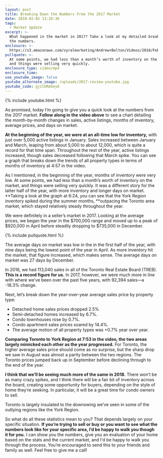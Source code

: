 ```yaml
---
layout: post
title: Breaking Down the Numbers From the 2017 Market
date: 2018-02-01 13:26:36
tags:
  - Market Update
excerpt: >-
  What happened in the market in 2017? Take a look at my detailed breakdown of
  the numbers.
enclosure: >-
  https://s3.amazonaws.com/vyralmarketing/Andrew+Bolton/Videos/2018/February/Newmarket+Real+Estate+Agent-+Breaking+Down+the+Numbers+From+the+2017+Market.mp4
pullquote: >-
  At some points, we had less than a month’s worth of inventory on the market
  and things were selling very quickly.
enclosure_type: video/mp4
enclosure_time:
use_youtube_image: false
youtube_alternate_image: /uploads/2017-review-youtube.jpg
youtube_code: gj1tURmXey8
---
```



{% include youtube.html %}

As promised, today I’m going to give you a quick look at the numbers from the 2017 market. **Follow along in the video above** to see a chart detailing the month-by-month changes in sales, active listings, months of inventory, average prices, and days on market.

**At the beginning of the year, we were at an all-time low for inventory,** with just over 5,000 active listings in January. Sales increased between January and March, leaping from about 5,000 to about 12,000, which is quite a record for that time span. Throughout the rest of the year, active listings increased, though sales decreased following that March spike. You can see a graph that breaks down the trends of all property types in terms of months of inventory at 4:57 in the video.

As I mentioned, in the beginning of the year, months of inventory were very low. At some points, we had less than a month’s worth of inventory on the market, and things were selling very quickly. It was a different story for the latter half of the year, with more inventory and longer days on market. **Taking a look at the graph at 6:24, you can see that the York Region inventory spiked during the summer months,&nbsp;**outpacing the Toronto area market, which stayed relatively steady throughout the year.

We were definitely in a seller’s market in 2017. Looking at the average prices, we began the year in the $700,000 range and moved up to a peak of $920,000 in April before steadily dropping to $735,000 in December.

{% include pullquote.html %}

The average days on market was low in the in the first half of the year, with nine days being the lowest point of the year in April. As more inventory hit the market, that figure increased, which makes sense. The average days on market was 27 days by December.

In 2016, we had 113,040 sales in all of the Toronto Real Estate Board (TREB). **This is a record figure for us.** In 2017, however, we were much more in line with where we’ve been over the past five years, with 92,394 sales—a -18.3% change.

Next, let’s break down the year-over-year average sales price by property type:

* Detached home sales prices dropped 2.5%
* Semi-detached homes increased by 6.7%.
* Condo townhouses rose by 0.7%.
* Condo apartment sales prices soared by 14.4%.
* The average motion of all property types was +0.7% year over year.

**Comparing Toronto to York Region at 7:53 in the video, the two areas largely mimicked each other as the year progressed.** For Toronto, the higher average sales price should come as no surprise, but the sharp drop we saw in August was almost a parity between the two regions. The Toronto prices jumped back up in September before declining through to the end of the year.

**I think that we’ll be seeing much more of the same in 2018.** There won’t be as many crazy spikes, and I think there will be a fair bit of inventory across the board, creating some opportunity for buyers, depending on the style of home they’re seeking. In particular, it will be a great time for condo owners to sell.

Toronto is largely insulated to the downswing we’ve seen in some of the outlying regions like the York Region.

So what do all these statistics mean to you? That depends largely on your specific situation. **If you’re trying to sell or buy or you want to see what the numbers look like for your specific area, I’d be happy to walk you though it for you.** I can show you the numbers, give you an evaluation of your home based on the stats and the current market, and I'd be happy to walk you through the process. You’re encouraged to send this to your friends and family as well. Feel free to give me a call!